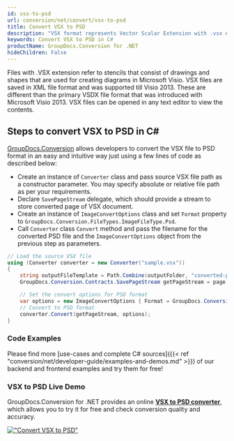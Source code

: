 ```yaml
---
id: vsx-to-psd
url: conversion/net/convert/vsx-to-psd
title: Convert VSX to PSD
description: "VSX format represents Vector Scalar Extension with .vsx extension. Learn how to convert VSX to PSD file programmatically in C# language using GroupDocs.Conversion for .NET library."
keywords: Convert VSX to PSD in C#
productName: GroupDocs.Conversion for .NET
hideChildren: False
---
```


Files with .VSX extension refer to stencils that consist of drawings and shapes that are used for creating diagrams in Microsoft Visio. VSX files are saved in XML file format and was supported till Visio 2013. These are different than the primary VSDX file format that was introduced with Microsoft Visio 2013. VSX files can be opened in any text editor to view the contents.

## Steps to convert VSX to PSD in C#

[GroupDocs.Conversion](https://products.groupdocs.com/conversion/net) allows developers to convert the VSX file to PSD format in an easy and intuitive way just using a few lines of code as described below:

* Create an instance of `Converter` class and pass source VSX file path as a constructor parameter. You may specify absolute or relative file path as per your requirements. 
* Declare `SavePageStream` delegate, which should provide a stream to store converted page of VSX document.
* Create an instance of `ImageConvertOptions` class and set `Format` property to `GroupDocs.Conversion.FileTypes.ImageFileType.Psd`.
* Call `Converter` class `Convert` method and pass the filename for the converted PSD file and the `ImageConvertOptions` object from the previous step as parameters.

```csharp
// Load the source VSX file
using (Converter converter = new Converter("sample.vsx"))
{
    string outputFileTemplate = Path.Combine(outputFolder, "converted-page-{0}.psd");
    GroupDocs.Conversion.Contracts.SavePageStream getPageStream = page => new FileStream(string.Format(outputFileTemplate, page), FileMode.Create);

    // Set the convert options for PSD format
    var options = new ImageConvertOptions { Format = GroupDocs.Conversion.FileTypes.ImageFileType.Psd };   
    // Convert to PSD format
    converter.Convert(getPageStream, options);
}
```

### Code Examples

Please find more [use-cases and complete C# sources]({{< ref "conversion/net/developer-guide/examples-and-demos.md" >}}) of our backend and frontend examples and try them for free!

### VSX to PSD Live Demo

GroupDocs.Conversion for .NET provides an online [**VSX to PSD converter**](https://products.groupdocs.app/conversion/vsx-to-psd), which allows you to try it for free and check conversion quality and accuracy.

[!["Convert VSX to PSD"](conversion/net/images/convert-to-psd/convert-vsx-to-psd.png)](https://products.groupdocs.app/conversion/vsx-to-psd)